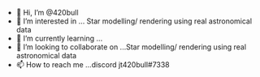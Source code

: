 - 👋 Hi, I’m @420bull
- 👀 I’m interested in ... Star modelling/ rendering using real astronomical data
- 🌱 I’m currently learning ...
- 💞️ I’m looking to collaborate on ...Star modelling/ rendering using real astronomical data
- 📫 How to reach me ...discord jt420bull#7338

<!---
420bull/420bull is a ✨ special ✨ repository because its `README.md` (this file) appears on your GitHub profile.
You can click the Preview link to take a look at your changes.
--->
